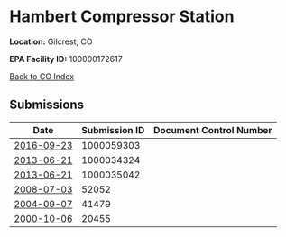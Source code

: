 # Hambert Compressor Station

**Location:** Gilcrest, CO

**EPA Facility ID:** 100000172617

[Back to CO Index](../../index.md)

## Submissions

| Date | Submission ID | Document Control Number |
|------|--------------|-------------------------|
| [2016-09-23](submissions/1000059303.md) | 1000059303 |  |
| [2013-06-21](submissions/1000034324.md) | 1000034324 |  |
| [2013-06-21](submissions/1000035042.md) | 1000035042 |  |
| [2008-07-03](submissions/52052.md) | 52052 |  |
| [2004-09-07](submissions/41479.md) | 41479 |  |
| [2000-10-06](submissions/20455.md) | 20455 |  |
